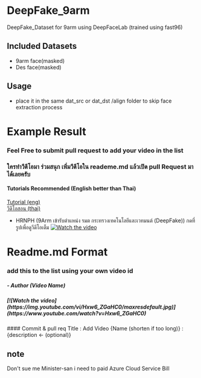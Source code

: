 # DeepFake_9arm
 DeepFake_Dataset for 9arm using DeepFaceLab (trained using fast96)

## Included Datasets
- 9arm face(masked)
- Des face(masked)
## Usage
- place it in the same dat_src or dat_dst /align folder to skip face extraction process

# Example Result
### Feel Free to submit pull request to add your video in the list
### ใครทำวีดีโอมา ร่วมสนุก เพิ่มวีดีโอใน reademe.md แล้วเปิด pull Request มาได้เลยครับ

#### Tutorials Recommended (English better than Thai)
<a href='https://www.youtube.com/watch?v=lSM-9RBk3HQ'>Tutorial (eng)</a> 
<br>
<a href='https://www.youtube.com/watch?v=lSM-9RBk3HQ'>วีดีโอสอน (thai)</a>

- HRNPH (9Arm เข้ารับตำแหน่ง รมต กระทรวงเทคโนโลยีและเวทมนต์ (DeepFake)) กดที่รูปเพื่อดูวีดีโอเต็ม
[![Watch the video](https://img.youtube.com/vi/Hxw6_ZGaHC0/maxresdefault.jpg)](https://www.youtube.com/watch?v=Hxw6_ZGaHC0)

# Readme.md Format
### add this to the list using your own video id
<h5>- Author (Video Name)</h5>
<h5>[![Watch the video](https://img.youtube.com/vi/Hxw6_ZGaHC0/maxresdefault.jpg)](https://www.youtube.com/watch?v=Hxw6_ZGaHC0)</h5>
#### Commit & pull req Title : Add Video {Name (shorten if too long)} : {description <- (optional)}

## note
Don't sue me Minister-san i need to paid Azure Cloud Service Bill
